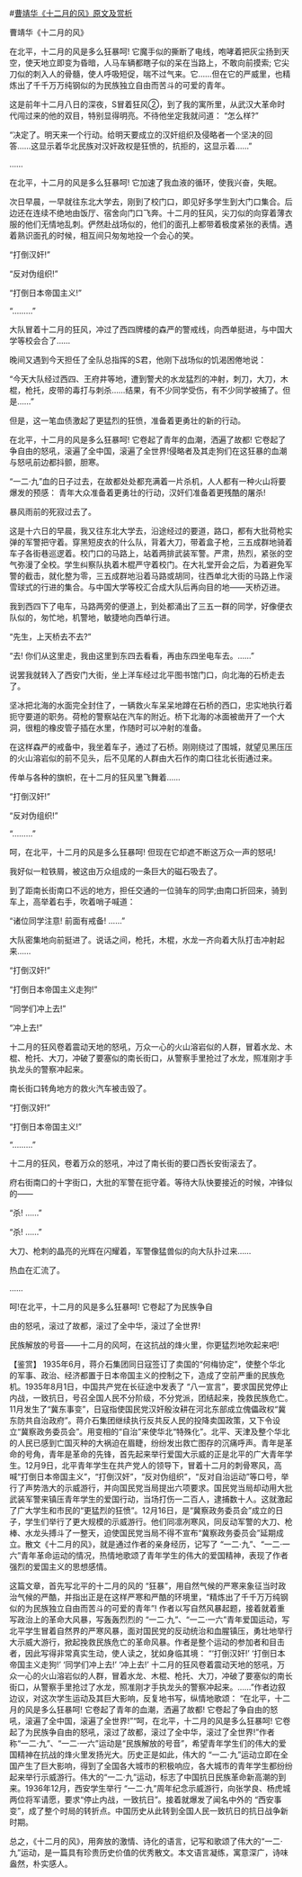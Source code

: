 #[曹靖华《十二月的风》原文及赏析](https://www.vrrw.net/wx/10054.html)

曹靖华《十二月的风》

在北平，十二月的风是多么狂暴呵! 它魔手似的撕断了电线，咆哮着把灰尘扬到天空，使天地立即变为昏暗，人马车辆都瞎子似的呆在当路上，不敢向前摸索; 它尖刀似的刺入人的骨髓，使人呼吸短促，喘不过气来。它……但在它的严威里，也精炼出了千千万万纯钢似的为民族独立自由而苦斗的可爱的青年。

这是前年十二月八日的深夜，S冒着狂风②，到了我的寓所里，从武汉大革命时代闯过来的他的双目，特别显得明亮。不待他坐定我就问道： “怎么样?”

“决定了。明天来一个行动。给明天要成立的汉奸组织及侵略者一个坚决的回答……这显示着华北民族对汉奸政权是狂愤的，抗拒的，这显示着……”

……

在北平，十二月的风是多么狂暴呵! 它加速了我血液的循环，使我兴奋，失眠。

次日早晨，一早就往东北大学去，刚到了校门口，即见好多学生到大门口集合。后边还在连续不绝地由饭厅、宿舍向门口飞奔。十二月的狂风，尖刀似的向穿着薄衣服的他们无情地乱刺。俨然赴战场似的，他们的面孔上都带着极度紧张的表情。遇着熟识面孔的时候，相互间只匆匆地投一个会心的笑。

“打倒汉奸!”

“反对伪组织!”

“打倒日本帝国主义!”

“………”

大队冒着十二月的狂风，冲过了西四牌楼的森严的警戒线，向西单挺进，与中国大学等校会合了……

晚间又遇到今天担任了全队总指挥的S君，他刚下战场似的饥渴困倦地说：

“今天大队经过西四、王府井等地，遭到警犬的水龙猛烈的冲射，刺刀，大刀，木棍，枪托，皮带的毒打与刺杀……结果，有不少同学受伤，有不少同学被捕了。但是……”

但是，这一笔血债激起了更猛烈的狂愤，准备着更勇壮的新的行动。

在北平，十二月的风是多么狂暴呵! 它卷起了青年的血潮，洒遍了故都! 它卷起了争自由的怒吼，滚遍了全中国，滚遍了全世界!侵略者及其走狗们在这狂暴的血潮与怒吼前边都抖颤，胆寒。

“一二·九”血的日子过去，在故都处处都充满着一片杀机，人人都有一种火山将要爆发的预感： 青年大众准备着更勇壮的行动，汉奸们准备着更残酷的屠杀!

暴风雨前的死寂过去了。

这是十六日的早晨，我又往东北大学去，沿途经过的要道，路口，都有大批荷枪实弹的军警把守着。穿黑短皮衣的什么队，背着大刀，带着盒子枪，三五成群地骑着车子各街巷巡逻着。校门口的马路上，站着两排武装军警。严肃，热烈，紧张的空气弥漫了全校。学生纠察队执着木棍严守着校门。在大礼堂开会之后，为着避免军警的截击，就化整为零，三五成群地沿着马路或胡同，往西单北大街的马路上作滚雪球式的行进的集合。与中国大学等校汇合成大队后再向目的地——天桥迈进。

我到西四下了电车，马路两旁的便道上，到处都涌出了三五一群的同学，好像便衣队似的，匆忙地，机警地，敏捷地向西单行进。

“先生，上天桥去不去?”

“去! 你们从这里走，我由这里到东四去看看，再由东四坐电车去。……”

说罢我就转入了西安门大街，坐上洋车经过北平图书馆门口，向北海的石桥走去了。

坚冰把北海的水面完全封住了，一辆救火车呆呆地蹲在石桥的西口，忠实地执行着扼守要道的职务。荷枪的警察站在汽车的附近。桥下北海的冰面被凿开了一个大洞，很粗的橡皮管子插在水里，作随时可以冲射的准备。

在这样森严的戒备中，我坐着车子，通过了石桥。刚刚绕过了围城，就望见黑压压的火山溶岩似的前不见头，后不见尾的人群由大石作的南口往北长街通过来。

传单与各种的旗帜，在十二月的狂风里飞舞着……

“打倒汉奸!”

“反对伪组织!”

“………”

呵，在北平，十二月的风是多么狂暴呵! 但现在它却遮不断这万众一声的怒吼!

我好似一粒铁屑，被这由万众组成的一条巨大的磁石吸去了。

到了距南长街南口不远的地方，担任交通的一位骑车的同学;由南口折回来，骑到车上，高举着右手，吹着哨子喊道：

“诸位同学注意! 前面有戒备! ……”

大队密集地向前挺进了。说话之间，枪托，木棍，水龙一齐向着大队打击冲射起来……

“打倒汉奸!”

“打倒日本帝国主义走狗!”

“同学们冲上去!”

“冲上去!”

十二月的狂风卷着震动天地的怒吼，万众一心的火山溶岩似的人群，冒着水龙、木棍、枪托、大刀，冲破了要塞似的南长街口，从警察手里抢过了水龙，照准刚才手执龙头的警察冲起来。

南长街口转角地方的救火汽车被击毁了。

“打倒汉奸!”

“打倒日本帝国主义!”

“………”

十二月的狂风，卷着万众的怒吼，冲过了南长街的要口西长安街滚去了。

府右街南口的十字街口，大批的军警在扼守着。等待大队快要接近的时候，冲锋似的——

“杀! ……”

“杀! ……”

大刀、枪刺的晶亮的光辉在闪耀着，军警像猛兽似的向大队扑过来……

热血在汇流了。

……

呵!在北平，十二月的风是多么狂暴呵! 它卷起了为民族争自

由的怒吼，滚过了故都，滚过了全中华，滚过了全世界!

民族解放的号音——十二月的风呵，在这抗战的烽火里，你更猛烈地吹起来吧!



【鉴赏】 1935年6月，蒋介石集团同日寇签订了卖国的“何梅协定”，使整个华北的军事、政治、经济都置于日本帝国主义的控制之下，造成了空前严重的民族危机。1935年8月1日，中国共产党在长征途中发表了 “八一宣言”，要求国民党停止内战，一致抗日，号召全国人民不分阶级，不分党派，团结起来，挽救民族危亡。11月发生了“冀东事变”，日寇指使国民党汉奸殷汝耕在河北东部成立傀儡政权“冀东防共自治政府”。蒋介石集团继续执行反共反人民的投降卖国政策，又下令设立“冀察政务委员会”。用变相的“自治”来使华北“特殊化”。北平、天津及整个华北的人民已感到亡国灭种的大祸迫在眉睫，纷纷发出救亡图存的沉痛呼声。青年是革命的号角，青年是革命的先锋，首先起来举行爱国大示威的正是北平的广大青年学生。12月9日，北平青年学生在共产党人的领导下，冒着十二月的刺骨寒风，高喊“打倒日本帝国主义”，“打倒汉奸”，“反对伪组织”，“反对自治运动”等口号，举行了声势浩大的示威游行，并向国民党当局提出六项要求。国民党当局却动用大批武装军警来镇压青年学生的爱国行动，当场打伤一二百人，逮捕数十人。这就激起了广大学生和市民的“更猛烈的狂愤”。12月16日，是“冀察政务委员会”成立的日子，学生们举行了更大规模的示威游行。他们同凛冽寒风，同反动军警的大刀、枪棒、水龙头搏斗了一整天，迫使国民党当局不得不宣布“冀察政务委员会”延期成立。散文《十二月的风》，就是通过作者的亲身经历，记写了 “一二·九”、“一二·一六”青年革命运动的情况，热情地歌颂了青年学生的伟大的爱国精神，表现了作者强烈的爱国主义的思想感情。

这篇文章，首先写北平的十二月的风的 “狂暴”，用自然气候的严寒来象征当时政治气候的严酷，并指出正是在这样严寒和严酷的环境里，“精炼出了千千万万纯钢似的为民族独立自由而苦斗的可爱的青年”! 作者以写自然风暴起题，接着就着重写政治上的革命大风暴，写轰轰烈烈的 “一二·九”、“一二·一六”青年爱国运动，写北平学生冒着自然界的严寒风暴，面对国民党的反动统治和血腥镇压，勇壮地举行大示威大游行，掀起挽救民族危亡的革命风暴。作者是整个运动的参加者和目击者，因此写得非常真实生动，使人读之，犹如身临其境： “‘打倒汉奸!’ ‘打倒日本帝国主义走狗!’ ‘同学们冲上去!’ ‘冲上去!’ 十二月的狂风卷着震动天地的怒吼，万众一心的火山溶岩似的人群，冒着水龙、木棍、枪托、大刀，冲破了要塞似的南长街口，从警察手里抢过了水龙，照准刚才手执龙头的警察冲起来。……”作者边叙边议，对这次学生运动及其巨大影响，反复地书写，纵情地歌颂： “在北平，十二月的风是多么狂暴呵! 它卷起了青年的血潮，洒遍了故都! 它卷起了争自由的怒吼，滚遍了全中国，滚遍了全世界!”“呵，在北平，十二月的风是多么狂暴呵! 它卷起了为民族争自由的怒吼，滚过了故都，滚过了全中华，滚过了全世界!”作者称“一二·九”、“一二·一六”运动是“民族解放的号音”，希望青年学生们的伟大的爱国精神在抗战的烽火里发扬光大。历史正是如此，伟大的 “一二·九”运动立即在全国产生了巨大影响，得到了全国各大城市的积极响应，各大城市的青年学生都纷纷起来举行示威游行。伟大的“一二·九”运动，标志了中国抗日民族革命新高潮的到来。1936年12月，西安学生举行 “一二·九”周年纪念示威游行，向张学良、杨虎城两位将军请愿，要求“停止内战，一致抗日”。接着就爆发了闻名中外的 “西安事变”，成了整个时局的转折点。中国历史从此转到全国人民一致抗日的抗日战争新时期。

总之，《十二月的风》，用奔放的激情、诗化的语言，记写和歌颂了伟大的“一二·九”运动，是一篇具有珍贵历史价值的优秀散文。本文语言凝练，寓意深广，诗味盎然，朴实感人。

